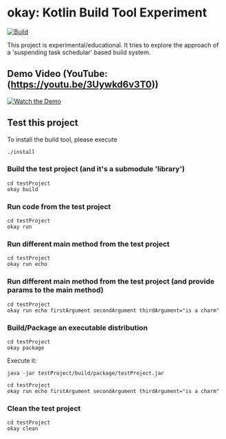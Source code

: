 # okay: Kotlin Build Tool Experiment
[![Build](https://github.com/sellmair/okay/actions/workflows/build.yaml/badge.svg)](https://github.com/sellmair/okay/actions/workflows/build.yaml)


This project is experimental/educational. 
It tries to explore the approach of a 'suspending task schedular' based build system.

## Demo Video (YouTube: (https://youtu.be/3Uywkd6v3T0))
[![Watch the Demo](https://img.youtube.com/vi/3Uywkd6v3T0/maxresdefault.jpg)](https://youtu.be/3Uywkd6v3T0)


## Test this project

To install the build tool, please execute

```shell
./install
```

### Build the test project (and it's a submodule 'library')

```shell
cd testProject
okay build
```

### Run code from the test project

```shell
cd testProject
okay run
```

### Run different main method from the test project

```shell
cd testProject
okay run echo
```

### Run different main method from the test project (and provide params to the main method)

```shell
cd testProject
okay run echo firstArgument secondArgument thirdArgument="is a charm"
```

### Build/Package an executable distribution
```shell
cd testProject
okay package
```

Execute it:
```shell
java -jar testProject/build/package/testProject.jar
```

```shell
cd testProject
okay run echo firstArgument secondArgument thirdArgument="is a charm"
```


### Clean the test project

```shell
cd testProject
okay clean
```